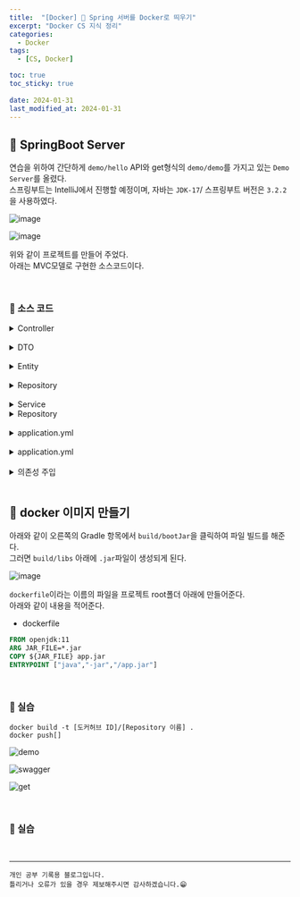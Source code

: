 ```yaml
---
title:  "[Docker] 🐋 Spring 서버를 Docker로 띄우기"
excerpt: "Docker CS 지식 정리"
categories:
  - Docker
tags:
  - [CS, Docker]

toc: true
toc_sticky: true
 
date: 2024-01-31
last_modified_at: 2024-01-31
---
```


## 📖 SpringBoot Server

연습을 위하여 간단하게 `demo/hello` API와 get형식의 `demo/demo`를 가지고 있는 `Demo Server`를 올렸다.  
스프링부트는 IntelliJ에서 진행할 예정이며, 자바는 `JDK-17`/ 스프링부트 버전은 `3.2.2`을 사용하였다.  

![image](https://github.com/yyechan0602/yyechan0602.github.io/assets/37824506/8d5414b8-b467-41f8-89b4-be6dfaa1bba5)

![image](https://github.com/yyechan0602/yyechan0602.github.io/assets/37824506/651d6cf4-6d82-4cd6-af84-8261705c2167)

위와 같이 프로젝트를 만들어 주었다.  
아래는 MVC모델로 구현한 소스코드이다.  

<br>

### 🍄 소스 코드

<details>
<summary>Controller</summary>
<div markdown="1">

```java
package com.example.demo.Controller;

import com.example.demo.Service.DemoService;
import org.springframework.beans.factory.annotation.Autowired;
import org.springframework.web.bind.annotation.GetMapping;
import org.springframework.web.bind.annotation.RequestMapping;
import org.springframework.web.bind.annotation.RestController;

@RestController
@RequestMapping("demo")
public class DemoController {

    private final DemoService demoService;

    @Autowired
    public DemoController(DemoService demoService) {
        this.demoService = demoService;
    }

    @RequestMapping("/hello")
    public String hello() {
        return "hello";
    }

    @GetMapping()
    public String getName(int index) {
        System.out.println(index);
        return demoService.DemoDTO(index);
    }
}
```

</div>
</details>

<br>

<details>
<summary>DTO</summary>
<div markdown="1">

```java
package com.example.demo.DTO;

public class DemoDTO {
    String name;

    public String getName() {
        return name;
    }

    public void setName(String name) {
        this.name = name;
    }
}

```

</div>
</details>

<br>

<details>
<summary>Entity</summary>
<div markdown="1">

```java
package com.example.demo.entity;

import jakarta.persistence.*;
import lombok.AllArgsConstructor;
import lombok.Getter;
import lombok.NoArgsConstructor;
import lombok.Setter;

@Entity
@Getter
@Setter
@NoArgsConstructor
@AllArgsConstructor
@Table(name = "Demo")
public class Demo {
    @Id
    @GeneratedValue(strategy = GenerationType.IDENTITY)
    private int index;

    @Column(nullable = false)
    private String name;
}

```

</div>
</details>

<br>

<details>
<summary>Repository</summary>
<div markdown="1">

```java
package com.example.demo.Repository;

import com.example.demo.DTO.DemoDTO;
import com.example.demo.entity.Demo;
import org.springframework.data.jpa.repository.JpaRepository;
import org.springframework.stereotype.Repository;

@Repository
public interface DemoRepository extends JpaRepository<Demo, Integer> {
}

```

</div>
</details>

<br>

<details>
<summary>Service</summary>
<div markdown="1">

```java
package com.example.demo.Service;

import com.example.demo.DTO.DemoDTO;
import com.example.demo.Repository.DemoRepository;
import com.example.demo.entity.Demo;
import org.springframework.beans.factory.annotation.Autowired;
import org.springframework.stereotype.Repository;
import org.springframework.stereotype.Service;

@Service
public class DemoService {
    private final DemoRepository demoRepository;

    @Autowired
    public DemoService(DemoRepository demoRepository) {
        this.demoRepository = demoRepository;
    }

    public String DemoDTO(int index) {
        Demo demo = demoRepository.findById(index).get();

        return demo.getName();
    }
}
```

</div>
</details>  

<details>
<summary>Repository</summary>
<div markdown="1">

```java
package com.example.demo.Repository;

import com.example.demo.DTO.DemoDTO;
import com.example.demo.entity.Demo;
import org.springframework.data.jpa.repository.JpaRepository;
import org.springframework.stereotype.Repository;

@Repository
public interface DemoRepository extends JpaRepository<Demo, Integer> {
}

```

</div>
</details>

<br>

<details>
<summary>application.yml</summary>
<div markdown="1">

기존에 있던 application.properties 파일을 삭제하고, application.yml로 변경해주었다.  

```java
spring:
  datasource:
    url: jdbc:mariadb://host.docker.internal:3306/demo
    driver-class-name: org.mariadb.jdbc.Driver
    username: 'root'
    password: '1234'
  jpa:
    open-in-view: false
    generate-ddl: true
    show-sql: true
    hibernate:
      ddl-auto: update
  application:
    name: demo
  profiles:
    active: dev

server:
  port: 8080

```

</div>
</details>

<br>

<details>
<summary>application.yml</summary>
<div markdown="1">

기존에 있던 application.properties 파일을 삭제하고, application.yml로 변경해주었다.  

```yml
spring:
  datasource:
    url: jdbc:mariadb://host.docker.internal:3306/demo
    driver-class-name: org.mariadb.jdbc.Driver
    username: 'root'
    password: '1234'
  jpa:
    open-in-view: false
    generate-ddl: true
    show-sql: true
    hibernate:
      ddl-auto: update
  application:
    name: demo
  profiles:
    active: dev

server:
  port: 8080

```

</div>
</details>

<br>

<details>
<summary>의존성 주입</summary>
<div markdown="1">

build.gradle에 있는 dependencies 

```
//swagger
    implementation 'org.springdoc:springdoc-openapi-starter-webmvc-ui:2.0.2'
    //Database
    runtimeOnly 'org.mariadb.jdbc:mariadb-java-client' // MariaDB
```

</div>
</details>

<br>

## 📖 docker 이미지 만들기

아래와 같이 오른쪽의 Gradle 항목에서 `build/bootJar`을 클릭하여 파일 빌드를 해준다.  
그러면 `build/libs` 아래에 `.jar`파일이 생성되게 된다.  

![image](https://github.com/yyechan0602/yyechan0602.github.io/assets/37824506/d0103143-e104-4483-a17b-aa2a4765e7fc)

`dockerfile`이라는 이름의 파일을 프로젝트 root폴더 아래에 만들어준다.  
아래와 같이 내용을 적어준다.  

- dockerfile
```dockerfile
FROM openjdk:11
ARG JAR_FILE=*.jar
COPY ${JAR_FILE} app.jar
ENTRYPOINT ["java","-jar","/app.jar"]
```

<br>

### 🍄 실습

```
docker build -t [도커허브 ID]/[Repository 이름] .
docker push[]
```

![demo](https://github.com/yyechan0602/yyechan0602.github.io/assets/37824506/1ff74e51-60cc-468a-97e1-4fb44dbfd12e)


![swagger](https://github.com/yyechan0602/yyechan0602.github.io/assets/37824506/90f4be09-c230-43c5-be28-2c5f4c59fdef)

![get](https://github.com/yyechan0602/yyechan0602.github.io/assets/37824506/369e0500-eb05-449e-866c-1d754bb6cbf2)

<br>

### 🍄 실습



<br>

***
    개인 공부 기록용 블로그입니다.
    틀리거나 오류가 있을 경우 제보해주시면 감사하겠습니다.😁